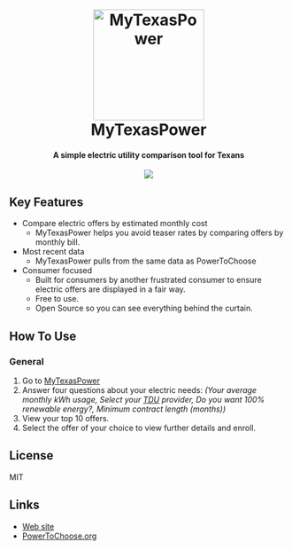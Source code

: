 <h1 align="center">
<a href="https://www.mytexaspower.com">
<img src="https://github.com/krisfield/MyTexasPower/blob/master/images/mtp_logo.png?raw=true" lt="MyTexasPower logo" title="MyTexasPower" width=200/>
</a>
<br>
  MyTexasPower
 <br>
</h1>
<h4 align="center">A simple electric utility comparison tool for Texans</h4>

<div align="center">
            
![](https://github.com/krisfield/MyTexasPower/blob/master/images/mytexaspower_search.gif)

</div>

## Key Features

* Compare electric offers by estimated monthly cost
  - MyTexasPower helps you avoid teaser rates by comparing offers by monthly bill.
* Most recent data
  - MyTexasPower pulls from the same data as PowerToChoose
* Consumer focused
  - Built for consumers by another frustrated consumer to ensure electric offers are displayed in a fair way.
  - Free to use.
  - Open Source so you can see everything behind the curtain.

## How To Use

### General
1. Go to [MyTexasPower](https://www.mytexaspower.com)
2. Answer four questions about your electric needs: 
     *(Your average monthly kWh usage, Select your [TDU](http://quickelectricity.com/utility-providers/) provider, Do you want 100% renewable energy?, Minimum contract length (months))*
3. View your top 10 offers.
4. Select the offer of your choice to view further details and enroll.

## License
MIT

## Links
* [Web site](https://www.mytexaspower.com)
* [PowerToChoose.org](https://www.powertochoose.org)
